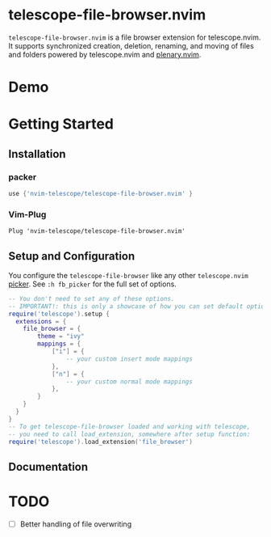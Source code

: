 # telescope-file-browser.nvim

`telescope-file-browser.nvim` is a file browser extension for telescope.nvim. It supports synchronized creation, deletion, renaming, and moving of files and folders powered by telescope.nvim and [plenary.nvim](). 

# Demo

# Getting Started

## Installation

### packer 

```lua
use {'nvim-telescope/telescope-file-browser.nvim' }
```

### Vim-Plug 

```viml
Plug 'nvim-telescope/telescope-file-browser.nvim'
```

## Setup and Configuration

You configure the `telescope-file-browser` like any other `telescope.nvim` [picker](). See `:h fb_picker` for the full set of options.

```lua
-- You don't need to set any of these options.
-- IMPORTANT!: this is only a showcase of how you can set default options!
require('telescope').setup {
  extensions = {
    file_browser = {
        theme = "ivy"
        mappings = {
            ["i"] = {
                -- your custom insert mode mappings
            },
            ["n"] = {
                -- your custom normal mode mappings
            },
        }
    }
  }
}
-- To get telescope-file-browser loaded and working with telescope,
-- you need to call load_extension, somewhere after setup function:
require('telescope').load_extension('file_browser')
```

## Documentation


<!-- # Contributing -->

<!-- Contributions are very welcome! -->

<!-- ## Submitting a new feature -->

<!-- Thanks for considering to contribute to `telescope-file-browser.nvim`! --> 


# TODO

- [ ] Better handling of file overwriting
